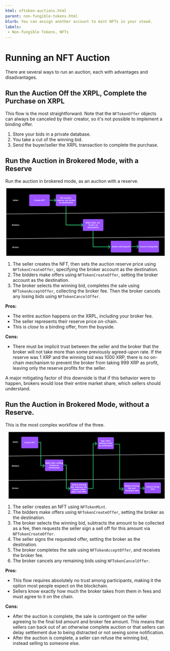 ```yaml
---
html: nftoken-auctions.html
parent: non-fungible-tokens.html
blurb: You can assign another account to mint NFTs in your stead.
labels:
 - Non-fungible Tokens, NFTs
---
```


# Running an NFT Auction

There are several ways to run an auction, each with advantages and disadvantages.

## Run the Auction Off the XRPL, Complete the Purchase on XRPL

This flow is the most straightforward. Note that the `NFTokenOffer` objects can always be canceled by their creator, so it's not possible to implement a binding offer.

1. Store your bids in a private database.
2. You take a cut of the winning bid.
3. Send the buyer/seller the XRPL transaction to complete the purchase. 

## Run the Auction in Brokered Mode, with a Reserve

Run the auction in brokered mode, as an auction with a reserve.

![Auction in Brokered Mode with a Reserve](img/nft-auction1.png "Auction in Brokered Mode with a Reserve")

1. The seller creates the NFT, then sets the auction reserve price using `NFTokenCreateOffer`, specifying the broker account as the destination.
1. The bidders make offers using `NFTokenCreateOffer`, setting the broker account as the destination.
1. The broker selects the winning bid, completes the sale using `NFTokenAcceptOffer`, collecting the broker fee. Then the broker cancels any losing bids using `NFTokenCancelOffer`.

**Pros:**

- The entire auction happens on the XRPL, including your broker fee.
- The seller represents their reserve price on-chain.
- This is _close_ to a binding offer, from the buyside.

**Cons:**

- There must be implicit trust between the seller and the broker that the broker will not take more than some previously agreed-upon rate. If the reserve was 1 XRP and the winning bid was 1000 XRP, there is no on-chain mechanism to prevent the broker from taking 999 XRP as profit, leaving only the reserve profits for the seller.

A major mitigating factor of this downside is that if this behavior were to happen, brokers would lose their entire market share, which sellers should understand.

## Run the Auction in Brokered Mode, without a Reserve. 

This is the most complex workflow of the three.

![Auction in Brokered Mode without a Reserve](img/nft-auction2.png "Auction in Brokered Mode without a Reserve")

1. The seller creates an NFT using `NFTokenMint`.
1. The bidders make offers using `NFTokenCreateOffer`, setting the broker as the destination.
1. The broker selects the winning bid, subtracts the amount to be collected as a fee, then requests the seller sign a sell off for this amount via `NFTokenCreateOffer`.
1. The seller signs the requested offer, setting the broker as the destination.
1. The broker completes the sale using `NFTokenAcceptOffer`, and receives the broker fee.
1. The broker cancels any remaining bids using `NFTokenCancelOffer`.

**Pros:**

- This flow requires absolutely no trust among participants, making it the option most people expect on the blockchain.
- Sellers know exactly how much the broker takes from them in fees and must agree to it on the chain.

**Cons:**

- After the auction is complete, the sale is contingent on the seller agreeing to the final bid amount and broker fee amount. This means that sellers can back out of an otherwise complete auction or that sellers can delay settlement due to being distracted or not seeing some notification.
- After the auction is complete, a seller can refuse the winning bid, instead selling to someone else.

